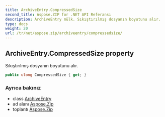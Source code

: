 ```yaml
---
title: ArchiveEntry.CompressedSize
second_title: Aspose.ZIP for .NET API Referansı
description: ArchiveEntry mülk. Sıkıştırılmış dosyanın boyutunu alır.
type: docs
weight: 20
url: /tr/net/aspose.zip/archiveentry/compressedsize/
---
```

## ArchiveEntry.CompressedSize property

Sıkıştırılmış dosyanın boyutunu alır.

```csharp
public ulong CompressedSize { get; }
```

### Ayrıca bakınız

* class [ArchiveEntry](../)
* ad alanı [Aspose.Zip](../../archiveentry/)
* toplantı [Aspose.Zip](../../../)


